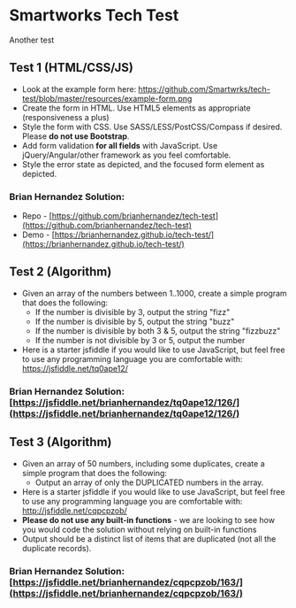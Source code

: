 # Smartworks Tech Test
Another test
## Test 1 (HTML/CSS/JS)
* Look at the example form here: https://github.com/Smartwrks/tech-test/blob/master/resources/example-form.png
* Create the form in HTML. Use HTML5 elements as appropriate (responsiveness a plus)
* Style the form with CSS. Use SASS/LESS/PostCSS/Compass if desired. Please **do not use Bootstrap**.
* Add form validation **for all fields** with JavaScript. Use jQuery/Angular/other framework as you feel comfortable.
* Style the error state as depicted, and the focused form element as depicted.

### Brian Hernandez Solution:
* Repo - [https://github.com/brianhernandez/tech-test](https://github.com/brianhernandez/tech-test)
* Demo - [https://brianhernandez.github.io/tech-test/](https://brianhernandez.github.io/tech-test/)

## Test 2 (Algorithm)
* Given an array of the numbers between 1..1000, create a simple program that does the following:
  * If the number is divisible by 3, output the string "fizz"
  * If the number is divisible by 5, output the string "buzz"
  * If the number is divisible by both 3 & 5, output the string "fizzbuzz"
  * If the number is not divisible by 3 or 5, output the number
* Here is a starter jsfiddle if you would like to use JavaScript, but feel free to use any programming language you are comfortable with: https://jsfiddle.net/tq0ape12/

### Brian Hernandez Solution: [https://jsfiddle.net/brianhernandez/tq0ape12/126/](https://jsfiddle.net/brianhernandez/tq0ape12/126/)

## Test 3 (Algorithm)
* Given an array of 50 numbers, including some duplicates, create a simple program that does the following:
  * Output an array of only the DUPLICATED numbers in the array.
* Here is a starter jsfiddle if you would like to use JavaScript, but feel free to use any programming language you are comfortable with: http://jsfiddle.net/cqpcpzob/
* **Please do not use any built-in functions** - we are looking to see how you would code the solution without relying on built-in functions
* Output should be a distinct list of items that are duplicated (not all the duplicate records).

### Brian Hernandez Solution: [https://jsfiddle.net/brianhernandez/cqpcpzob/163/](https://jsfiddle.net/brianhernandez/cqpcpzob/163/)
